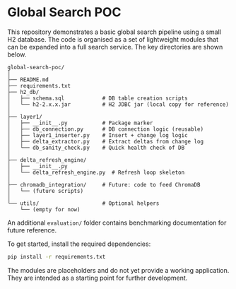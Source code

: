 # Global Search POC

This repository demonstrates a basic global search pipeline using a small H2
database. The code is organised as a set of lightweight modules that can be
expanded into a full search service. The key directories are shown below.

```
global-search-poc/
│
├── README.md
├── requirements.txt
├── h2_db/
│   ├── schema.sql            # DB table creation scripts
│   └── h2-2.x.x.jar          # H2 JDBC jar (local copy for reference)
│
├── layer1/
│   ├── __init__.py           # Package marker
│   ├── db_connection.py      # DB connection logic (reusable)
│   ├── layer1_inserter.py    # Insert + change log logic
│   ├── delta_extractor.py    # Extract deltas from change log
│   └── db_sanity_check.py    # Quick health check of DB
│
├── delta_refresh_engine/
│   ├── __init__.py
│   └── delta_refresh_engine.py  # Refresh loop skeleton
│
├── chromadb_integration/     # Future: code to feed ChromaDB
│   └── (future scripts)
│
└── utils/                    # Optional helpers
    └── (empty for now)
```

An additional `evaluation/` folder contains benchmarking documentation for
future reference.

To get started, install the required dependencies:

```bash
pip install -r requirements.txt
```

The modules are placeholders and do not yet provide a working application.
They are intended as a starting point for further development.
